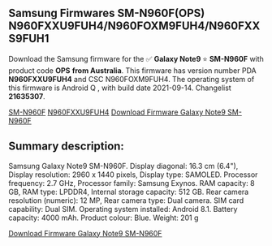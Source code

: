 <h2>Samsung Firmwares SM-N960F(OPS) N960FXXU9FUH4/N960FOXM9FUH4/N960FXXS9FUH1</h2>
Download the Samsung firmware for the ✅ <strong>Galaxy Note9 </strong> ⭐ <strong>SM-N960F</strong> with product code <strong>OPS</strong> <strong> from Australia</strong>. This firmware has version number PDA <strong>N960FXXU9FUH4</strong> and CSC N960FOXM9FUH4. The operating system of this firmware is Android Q , with build date 2021-09-14. Changelist <strong>21635307</strong>.


[SM-N960F](https://samfirm.shop/samsung/model/SM-N960F)
[N960FXXU9FUH4](https://samfirm.shop/samsung/pda/N960FXXU9FUH4)
[Download Firmware Galaxy Note9 SM-N960F](https://samfirm.shop/samsung/firmware/455665)
<h2>Summary description:</h2>
<p>Samsung Galaxy Note9 SM-N960F. Display diagonal: 16.3 cm (6.4"), Display resolution: 2960 x 1440 pixels, Display type: SAMOLED. Processor frequency: 2.7 GHz, Processor family: Samsung Exynos. RAM capacity: 8 GB, RAM type: LPDDR4, Internal storage capacity: 512 GB. Rear camera resolution (numeric): 12 MP, Rear camera type: Dual camera. SIM card capability: Dual SIM. Operating system installed: Android 8.1. Battery capacity: 4000 mAh. Product colour: Blue. Weight: 201 g</p>


[Download Firmware Galaxy Note9 SM-N960F](https://samfirm.shop/samsung/firmware/455665)
